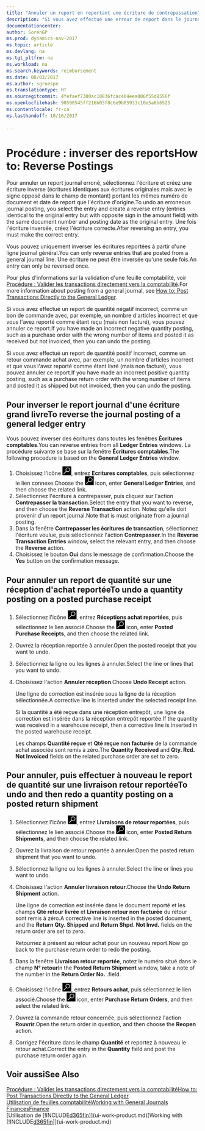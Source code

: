 ```yaml
---
title: "Annuler un report en reportant une écriture de contrepassation"
description: "Si vous avez effectué une erreur de report dans le journal général, vous pouvez utiliser la fonction Inverser la transaction pour annuler le report avec une piste d'audit correcte."
documentationcenter: 
author: SorenGP
ms.prod: dynamics-nav-2017
ms.topic: article
ms.devlang: na
ms.tgt_pltfrm: na
ms.workload: na
ms.search.keywords: reimbursement
ms.date: 08/03/2017
ms.author: sgroespe
ms.translationtype: HT
ms.sourcegitcommit: 4fefaef7380ac10836fcac404eea006f55d8556f
ms.openlocfilehash: 90598545ff216b03f8c6e9b85933c10e5a8b6525
ms.contentlocale: fr-ca
ms.lasthandoff: 10/16/2017

---
```

# <a name="how-to-reverse-postings"></a><span data-ttu-id="7b3b5-103">Procédure : inverser des reports</span><span class="sxs-lookup"><span data-stu-id="7b3b5-103">How to: Reverse Postings</span></span>
<span data-ttu-id="7b3b5-104">Pour annuler un report journal erroné, sélectionnez l'écriture et créez une écriture inverse (écritures identiques aux écritures originales mais avec le signe opposé dans le champ de montant) portant les mêmes numéro de document et date de report que l'écriture d'origine.</span><span class="sxs-lookup"><span data-stu-id="7b3b5-104">To undo an erroneous journal posting, you select the entry and create a reverse entry (entries identical to the original entry but with opposite sign in the amount field) with the same document number and posting date as the original entry.</span></span> <span data-ttu-id="7b3b5-105">Une fois l'écriture inversée, créez l'écriture correcte.</span><span class="sxs-lookup"><span data-stu-id="7b3b5-105">After reversing an entry, you must make the correct entry.</span></span>

<span data-ttu-id="7b3b5-106">Vous pouvez uniquement inverser les écritures reportées à partir d'une ligne journal général.</span><span class="sxs-lookup"><span data-stu-id="7b3b5-106">You can only reverse entries that are posted from a general journal line.</span></span> <span data-ttu-id="7b3b5-107">Une écriture ne peut être inversée qu'une seule fois.</span><span class="sxs-lookup"><span data-stu-id="7b3b5-107">An entry can only be reversed once.</span></span>

<span data-ttu-id="7b3b5-108">Pour plus d'informations sur la validation d'une feuille comptabilité, voir [Procédure : Valider les transactions directement vers la comptabilité](finance-how-post-transactions-directly.md).</span><span class="sxs-lookup"><span data-stu-id="7b3b5-108">For more information about posting from a general journal, see [How to: Post Transactions Directly to the General Ledger](finance-how-post-transactions-directly.md).</span></span>

<span data-ttu-id="7b3b5-109">Si vous avez effectué un report de quantité négatif incorrect, comme un bon de commande avec, par exemple, un nombre d'articles incorrect et que vous l'avez reporté comme étant reçu (mais non facturé), vous pouvez annuler ce report.</span><span class="sxs-lookup"><span data-stu-id="7b3b5-109">If you have made an incorrect negative quantity posting, such as a purchase order with the wrong number of items and posted it as received but not invoiced, then you can undo the posting.</span></span>

<span data-ttu-id="7b3b5-110">Si vous avez effectué un report de quantité positif incorrect, comme un retour commande achat avec, par exemple, un nombre d'articles incorrect et que vous l'avez reporté comme étant livré (mais non facturé), vous pouvez annuler ce report.</span><span class="sxs-lookup"><span data-stu-id="7b3b5-110">If you have made an incorrect positive quantity posting, such as a purchase return order with the wrong number of items and posted it as shipped but not invoiced, then you can undo the posting.</span></span>   

## <a name="to-reverse-the-journal-posting-of-a-general-ledger-entry"></a><span data-ttu-id="7b3b5-111">Pour inverser le report journal d'une écriture grand livre</span><span class="sxs-lookup"><span data-stu-id="7b3b5-111">To reverse the journal posting of a general ledger entry</span></span>
<span data-ttu-id="7b3b5-112">Vous pouvez inverser des écritures dans toutes les fenêtres **Écritures comptables**.</span><span class="sxs-lookup"><span data-stu-id="7b3b5-112">You can reverse entries from all **Ledger Entries** windows.</span></span> <span data-ttu-id="7b3b5-113">La procédure suivante se base sur la fenêtre **Écritures comptables**.</span><span class="sxs-lookup"><span data-stu-id="7b3b5-113">The following procedure is based on the **General Ledger Entries** window.</span></span>
1. <span data-ttu-id="7b3b5-114">Choisissez l'icône ![Page ou état pour la recherche](media/ui-search/search_small.png "icône Page ou état pour la recherche"), entrez **Ecritures comptables**, puis sélectionnez le lien connexe.</span><span class="sxs-lookup"><span data-stu-id="7b3b5-114">Choose the ![Search for Page or Report](media/ui-search/search_small.png "Search for Page or Report icon") icon, enter **General Ledger Entries**, and then choose the related link.</span></span>
2. <span data-ttu-id="7b3b5-115">Sélectionnez l'écriture à contrepasser, puis cliquez sur l'action **Contrepasser la transaction**.</span><span class="sxs-lookup"><span data-stu-id="7b3b5-115">Select the entry that you want to reverse, and then choose the **Reverse Transaction** action.</span></span> <span data-ttu-id="7b3b5-116">Notez qu'elle doit provenir d'un report journal.</span><span class="sxs-lookup"><span data-stu-id="7b3b5-116">Note that is must originate from a journal posting.</span></span>
3. <span data-ttu-id="7b3b5-117">Dans la fenêtre **Contrepasser les écritures de transaction**, sélectionnez l'écriture voulue, puis sélectionnez l'action **Contrepasser**.</span><span class="sxs-lookup"><span data-stu-id="7b3b5-117">In the **Reverse Transaction Entries** window, select the relevant entry, and then choose the **Reverse** action.</span></span>
4. <span data-ttu-id="7b3b5-118">Choisissez le bouton **Oui** dans le message de confirmation.</span><span class="sxs-lookup"><span data-stu-id="7b3b5-118">Choose the **Yes** button on the confirmation message.</span></span>

## <a name="to-undo-a-quantity-posting-on-a-posted-purchase-receipt"></a><span data-ttu-id="7b3b5-119">Pour annuler un report de quantité sur une réception d'achat reportée</span><span class="sxs-lookup"><span data-stu-id="7b3b5-119">To undo a quantity posting on a posted purchase receipt</span></span>  

1.  <span data-ttu-id="7b3b5-120">Sélectionnez l'icône ![Page ou rapport pour la recherche](media/ui-search/search_small.png "icône Page ou rapport pour la recherche"), entrez **Réceptions achat reportées**, puis sélectionnez le lien associé.</span><span class="sxs-lookup"><span data-stu-id="7b3b5-120">Choose the ![Search for Page or Report](media/ui-search/search_small.png "Search for Page or Report icon") icon, enter **Posted Purchase Receipts**, and then choose the related link.</span></span>  
2.  <span data-ttu-id="7b3b5-121">Ouvrez la réception reportée à annuler.</span><span class="sxs-lookup"><span data-stu-id="7b3b5-121">Open the posted receipt that you want to undo.</span></span>  
3.  <span data-ttu-id="7b3b5-122">Sélectionnez la ligne ou les lignes à annuler.</span><span class="sxs-lookup"><span data-stu-id="7b3b5-122">Select the line or lines that you want to undo.</span></span>  
4.  <span data-ttu-id="7b3b5-123">Choisissez l'action **Annuler réception**.</span><span class="sxs-lookup"><span data-stu-id="7b3b5-123">Choose **Undo Receipt** action.</span></span>

    <span data-ttu-id="7b3b5-124">Une ligne de correction est insérée sous la ligne de la réception sélectionnée.</span><span class="sxs-lookup"><span data-stu-id="7b3b5-124">A corrective line is inserted under the selected receipt line.</span></span>  

    <span data-ttu-id="7b3b5-125">Si la quantité a été reçue dans une réception entrepôt, une ligne de correction est insérée dans la réception entrepôt reportée.</span><span class="sxs-lookup"><span data-stu-id="7b3b5-125">If the quantity was received in a warehouse receipt, then a corrective line is inserted in the posted warehouse receipt.</span></span>  

    <span data-ttu-id="7b3b5-126">Les champs **Quantité reçue** et **Qté reçue non facturée** de la commande achat associée sont remis à zéro.</span><span class="sxs-lookup"><span data-stu-id="7b3b5-126">The **Quantity Received** and **Qty. Rcd. Not Invoiced** fields on the related purchase order are set to zero.</span></span>

## <a name="to-undo-and-then-redo-a-quantity-posting-on-a-posted-return-shipment"></a><span data-ttu-id="7b3b5-127">Pour annuler, puis effectuer à nouveau le report de quantité sur une livraison retour reportée</span><span class="sxs-lookup"><span data-stu-id="7b3b5-127">To undo and then redo a quantity posting on a posted return shipment</span></span>

1.  <span data-ttu-id="7b3b5-128">Sélectionnez l'icône ![Page ou rapport pour la recherche](media/ui-search/search_small.png "icône Page ou rapport pour la recherche"), entrez **Livraisons de retour reportées**, puis sélectionnez le lien associé.</span><span class="sxs-lookup"><span data-stu-id="7b3b5-128">Choose the ![Search for Page or Report](media/ui-search/search_small.png "Search for Page or Report icon") icon, enter **Posted Return Shipments**, and then choose the related link.</span></span>  
2.  <span data-ttu-id="7b3b5-129">Ouvrez la livraison de retour reportée à annuler.</span><span class="sxs-lookup"><span data-stu-id="7b3b5-129">Open the posted return shipment that you want to undo.</span></span>
3. <span data-ttu-id="7b3b5-130">Sélectionnez la ligne ou les lignes à annuler.</span><span class="sxs-lookup"><span data-stu-id="7b3b5-130">Select the line or lines you want to undo.</span></span>  

4.  <span data-ttu-id="7b3b5-131">Choisissez l'action **Annuler livraison retour**.</span><span class="sxs-lookup"><span data-stu-id="7b3b5-131">Choose the **Undo Return Shipment** action.</span></span>  

    <span data-ttu-id="7b3b5-132">Une ligne de correction est insérée dans le document reporté et les champs **Qté retour livrée** et **Livraison retour non facturée** du retour sont remis à zéro.</span><span class="sxs-lookup"><span data-stu-id="7b3b5-132">A corrective line is inserted in the posted document, and the **Return Qty. Shipped** and **Return Shpd. Not Invd.** fields on the return order are set to zero.</span></span>  

    <span data-ttu-id="7b3b5-133">Retournez à présent au retour achat pour un nouveau report.</span><span class="sxs-lookup"><span data-stu-id="7b3b5-133">Now go back to the purchase return order to redo the posting.</span></span>  

5.  <span data-ttu-id="7b3b5-134">Dans la fenêtre **Livraison retour reportée**, notez le numéro situé dans le champ **N° retour**</span><span class="sxs-lookup"><span data-stu-id="7b3b5-134">In the **Posted Return Shipment** window, take a note of the number in the **Return Order No.**</span></span> <span data-ttu-id="7b3b5-135">.</span><span class="sxs-lookup"><span data-stu-id="7b3b5-135">field.</span></span>  
6.  <span data-ttu-id="7b3b5-136">Choisissez l'icône ![Page ou rapport pour la recherche](media/ui-search/search_small.png "icône Page ou rapport pour la recherche"), entrez **Retours achat**, puis sélectionnez le lien associé.</span><span class="sxs-lookup"><span data-stu-id="7b3b5-136">Choose the ![Search for Page or Report](media/ui-search/search_small.png "Search for Page or Report icon") icon, enter **Purchase Return Orders**, and then select the related link.</span></span>  
7.  <span data-ttu-id="7b3b5-137">Ouvrez la commande retour concernée, puis sélectionnez l'action **Rouvrir**.</span><span class="sxs-lookup"><span data-stu-id="7b3b5-137">Open the return order in question, and then choose the **Reopen** action.</span></span>  
8.  <span data-ttu-id="7b3b5-138">Corrigez l'écriture dans le champ **Quantité** et reportez à nouveau le retour achat.</span><span class="sxs-lookup"><span data-stu-id="7b3b5-138">Correct the entry in the **Quantity** field and post the purchase return order again.</span></span>  

## <a name="see-also"></a><span data-ttu-id="7b3b5-139">Voir aussi</span><span class="sxs-lookup"><span data-stu-id="7b3b5-139">See Also</span></span>
[<span data-ttu-id="7b3b5-140">Procédure : Valider les transactions directement vers la comptabilité</span><span class="sxs-lookup"><span data-stu-id="7b3b5-140">How to: Post Transactions Directly to the General Ledger</span></span>](finance-how-post-transactions-directly.md)  
[<span data-ttu-id="7b3b5-141">Utilisation de feuilles comptabilité</span><span class="sxs-lookup"><span data-stu-id="7b3b5-141">Working with General Journals</span></span>](ui-work-general-journals.md)  
[<span data-ttu-id="7b3b5-142">Finances</span><span class="sxs-lookup"><span data-stu-id="7b3b5-142">Finance</span></span>](finance.md)  
<span data-ttu-id="7b3b5-143">[Utilisation de [!INCLUDE[d365fin](includes/d365fin_md.md)]](ui-work-product.md)</span><span class="sxs-lookup"><span data-stu-id="7b3b5-143">[Working with [!INCLUDE[d365fin](includes/d365fin_md.md)]](ui-work-product.md)</span></span>  

